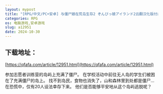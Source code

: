 ```yaml
---
layout: mypost
title: "[RPG/中文/PC+安卓] 与僵尸娘在荒岛生存2 ぞんびっ娘アイランド2云翻汉化版付前作 [2.6G]"
categories: RPG
os: 电脑游戏,安卓游戏
slug: a12951
date: 2024-10-30
---
```


## 下载地址：

[https://qfafa.com/article/12951.html](https://qfafa.com/article/12951.html)

参加志愿者训练营的岛屿上充满了僵尸。
在学校活动中前往无人岛的学生们被困在了充满僵尸的岛上。
找不到岛民，食物也消失了，山和森林里到处都是僵尸…
在恐慌中，仅有20人设法幸存下来。
他们是否能够平安地从这个岛屿逃脱呢？
